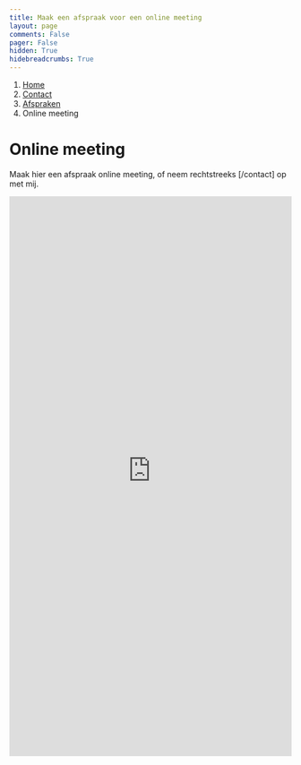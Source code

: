 ```yaml
---
title: Maak een afspraak voor een online meeting
layout: page
comments: False
pager: False
hidden: True
hidebreadcrumbs: True
---
```

<ol class="breadcrumb">
    <li><a href="/">Home</a></li>
    <li><a href="/contact.html">Contact</a></li>
    <li><a href="/h/afspraken.html">Afspraken</a></li>
    <li class="active">Online meeting</li>
</ol>


# Online meeting

Maak hier een afspraak online meeting, of neem rechtstreeks [/contact] op met mij. 

<iframe src="https://philippefaes-online.youcanbook.me/?noframe=true&skipHeaderFooter=true" id="ycbmiframephilippefaes-online" style="width:100%;height:1000px;border:0px;background-color:transparent;" frameborder="0" allowtransparency="true"></iframe><script>window.addEventListener && window.addEventListener("message", function(event){if (event.origin === "https://philippefaes-online.youcanbook.me"){document.getElementById("ycbmiframephilippefaes-online").style.height = event.data + "px";}}, false);</script>